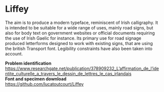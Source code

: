 # Liffey

The aim is to produce a modern typeface, reminiscent of Irish calligraphy. It is intended to be suitable for a wide range of uses, mainly road signs, but also for body text on government websites or official documents requiring the use of Irish Gaelic for instance. Its primary use for road signage produced letterforms designed to work with existing signs, that are using the british Transport font. Legibility constraints have also been taken into account.


**Problem identification**  
https://www.researchgate.net/publication/378909232_L’affirmation_de_l’identite_culturelle_a_travers_le_dessin_de_lettres_le_cas_irlandais  
**Font and specimen download**  
https://github.com/lucatoutcourt/Liffey  
